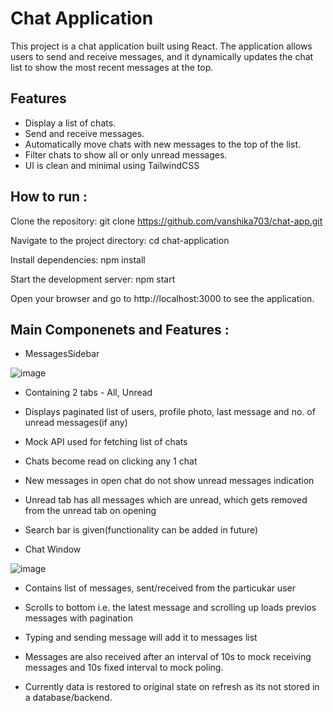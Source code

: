 # Chat Application

This project is a chat application built using React. The application allows users to send and receive messages, and it dynamically updates the chat list to show the most recent messages at the top.

## Features

- Display a list of chats.
- Send and receive messages.
- Automatically move chats with new messages to the top of the list.
- Filter chats to show all or only unread messages.
- UI is clean and minimal using TailwindCSS


## How to run :
Clone the repository:
git clone https://github.com/vanshika703/chat-app.git

Navigate to the project directory:
cd chat-application

Install dependencies:
npm install

Start the development server:
npm start

Open your browser and go to http://localhost:3000 to see the application.

## Main Componenets and Features :

- MessagesSidebar

![image](https://github.com/vanshika703/chat-app/assets/50284087/6ee2d0fc-d0c9-4b32-868e-061736a38609)

- Containing 2 tabs - All, Unread
- Displays paginated list of users, profile photo, last message and no. of unread messages(if any)
- Mock API used for fetching list of chats
- Chats become read on clicking any 1 chat
- New messages in open chat do not show unread messages indication
- Unread tab has all messages which are unread, which gets removed from the unread tab on opening
- Search bar is given(functionality can be added in future)

- Chat Window

![image](https://github.com/vanshika703/chat-app/assets/50284087/aee54248-cd92-4119-b4e7-1dc01f52eb0c)

- Contains list of messages, sent/received from the particukar user
- Scrolls to bottom i.e. the latest message and scrolling up loads previos messages with pagination
- Typing and sending message will add it to messages list
- Messages are also received after an interval of 10s to mock receiving messages and 10s fixed interval to mock poling.

- Currently data is restored to original state on refresh as its not stored in a database/backend.




